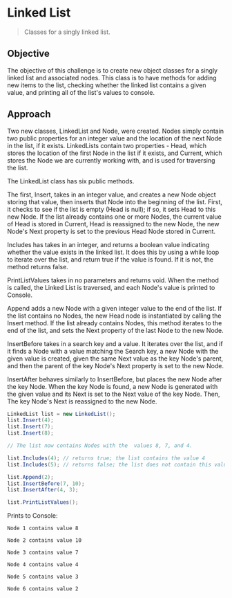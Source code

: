 # Linked List
> Classes for a singly linked list.

## Objective
The objective of this challenge is to create new object classes for a singly linked list and associated nodes.
This class is to have methods for adding new items to the list, checking whether the linked list contains a given value,
and printing all of the list's values to console. 

## Approach
Two new classes, LinkedList and Node, were created. Nodes simply contain two public properties for an integer value and
the location of the next Node in the list, if it exists. LinkedLists contain two properties - Head, which stores the location of
the first Node in the list if it exists, and Current, which stores the Node we are currently working with, and is used for 
traversing the list. 

The LinkedList class has six public methods. 

The first, Insert, takes in an integer value, and creates a new Node object storing that value, then inserts
that Node into the beginning of the list. First, it checks to see if the list is empty (Head is null); if so, it sets Head to this new Node. If the list
already contains one or more Nodes, the current value of Head is stored in Current, Head is reassigned to the new Node, the new Node's 
Next property is set to the previous Head Node stored in Current.

Includes has takes in an integer, and returns a boolean value indicating whether the value exists in the linked list.
It does this by using a while loop to iterate over the list, and return true if the value is found.
If it is not, the method returns false.

PrintListValues takes in no parameters and returns void. When the method is called, the Linked List is traversed, and each Node's value is
printed to Console.

Append adds a new Node with a given integer value to the end of the list. If the list contains no Nodes, the new Head node is instantiated by calling the Insert method. If the list already contains Nodes, this method iterates to the end of the list, and sets the Next property of the last Node to the new Node.

InsertBefore takes in a search key and a value. It iterates over the list, and if it finds a Node with a value matching the Search key,
a new Node with the given value is created, given the same Next value as the key Node's parent, and then the parent of the key Node's Next property is set to the new Node.

InsertAfter behaves similarly to InsertBefore, but places the new Node after the key Node. When the key Node is found, a new Node is generated with the given value and its Next is set to the Next value of the key Node. Then, The key Node's Next is reassigned to the new Node.

```C#
LinkedList list = new LinkedList();
list.Insert(4);
list.Insert(7);
list.Insert(8);

// The list now contains Nodes with the  values 8, 7, and 4. 

list.Includes(4); // returns true; the list contains the value 4
list.Includes(5); // returns false; the list does not contain this value

list.Append(2);
list.InsertBefore(7, 10);
list.InsertAfter(4, 3);

list.PrintListValues(); 
```
Prints to Console:

```
Node 1 contains value 8

Node 2 contains value 10

Node 3 contains value 7

Node 4 contains value 4

Node 5 contains value 3

Node 6 contains value 2
```
